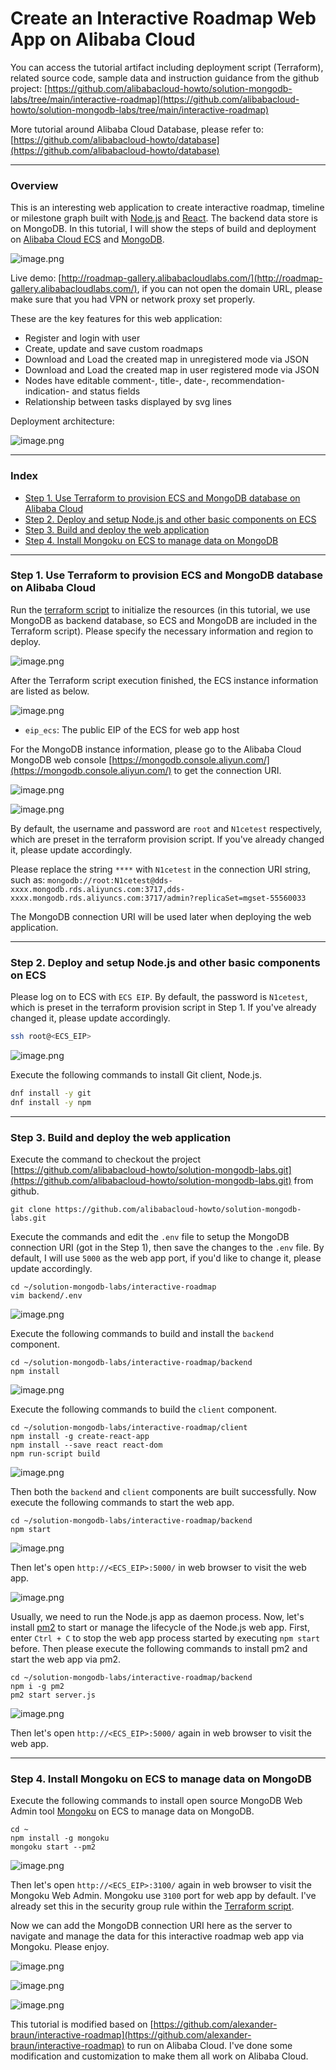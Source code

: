 # Create an Interactive Roadmap Web App on Alibaba Cloud

You can access the tutorial artifact including deployment script (Terraform), related source code, sample data and instruction guidance from the github project:
[https://github.com/alibabacloud-howto/solution-mongodb-labs/tree/main/interactive-roadmap](https://github.com/alibabacloud-howto/solution-mongodb-labs/tree/main/interactive-roadmap)

More tutorial around Alibaba Cloud Database, please refer to:
[https://github.com/alibabacloud-howto/database](https://github.com/alibabacloud-howto/database)

---
### Overview

This is an interesting web application to create interactive roadmap, timeline or milestone graph built with [Node.js](https://nodejs.org/) and [React](https://reactjs.org/). The backend data store is on MongoDB. In this tutorial, I will show the steps of build and deployment on [Alibaba Cloud ECS](https://www.alibabacloud.com/product/ecs) and [MongoDB](https://www.alibabacloud.com/product/apsaradb-for-mongodb).

![image.png](https://github.com/alibabacloud-howto/solution-mongodb-labs/raw/main/interactive-roadmap/images/app_screenshot.png)

Live demo: [http://roadmap-gallery.alibabacloudlabs.com/](http://roadmap-gallery.alibabacloudlabs.com/), if you can not open the domain URL, please make sure that you had VPN or network proxy set properly.

These are the key features for this web application:
- Register and login with user
- Create, update and save custom roadmaps
- Download and Load the created map in unregistered mode via JSON
- Download and Load the created map in user registered mode via JSON
- Nodes have editable comment-, title-, date-, recommendation-indication- and status fields
- Relationship between tasks displayed by svg lines

Deployment architecture:

![image.png](https://github.com/alibabacloud-howto/solution-mongodb-labs/raw/main/interactive-roadmap/images/archi.png)

---
### Index

- [Step 1. Use Terraform to provision ECS and MongoDB database on Alibaba Cloud](https://github.com/alibabacloud-howto/solution-mongodb-labs/tree/main/interactive-roadmap#step-1-use-terraform-to-provision-ecs-and-mongodb-database-on-alibaba-cloud)
- [Step 2. Deploy and setup Node.js and other basic components on ECS](https://github.com/alibabacloud-howto/solution-mongodb-labs/tree/main/interactive-roadmap#step-2-deploy-and-setup-nodejs-and-other-basic-components-on-ecs)
- [Step 3. Build and deploy the web application](https://github.com/alibabacloud-howto/solution-mongodb-labs/tree/main/interactive-roadmap#step-3-build-and-deploy-the-web-application)
- [Step 4. Install Mongoku on ECS to manage data on MongoDB](https://github.com/alibabacloud-howto/solution-mongodb-labs/tree/main/interactive-roadmap#step-4-install-mongoku-on-ecs-to-manage-data-on-mongodb)

---
### Step 1. Use Terraform to provision ECS and MongoDB database on Alibaba Cloud

Run the [terraform script](https://github.com/alibabacloud-howto/solution-mongodb-labs/blob/main/interactive-roadmap/deployment/terraform/main.tf) to initialize the resources (in this tutorial, we use MongoDB as backend database, so ECS and MongoDB are included in the Terraform script). Please specify the necessary information and region to deploy.

![image.png](https://github.com/alibabacloud-howto/opensource_with_apsaradb/raw/main/apache-airflow/images/tf-parms.png)

After the Terraform script execution finished, the ECS instance information are listed as below.

![image.png](https://github.com/alibabacloud-howto/solution-mongodb-labs/raw/main/interactive-roadmap/images/tf-done.png)

- ``eip_ecs``: The public EIP of the ECS for web app host

For the MongoDB instance information, please go to the Alibaba Cloud MongoDB web console [https://mongodb.console.aliyun.com/](https://mongodb.console.aliyun.com/) to get the connection URI.

![image.png](https://github.com/alibabacloud-howto/solution-mongodb-labs/raw/main/interactive-roadmap/images/mongodb-1.png)

![image.png](https://github.com/alibabacloud-howto/solution-mongodb-labs/raw/main/interactive-roadmap/images/mongodb-2.png)

By default, the username and password are ``root`` and ``N1cetest`` respectively, which are preset in the terraform provision script. If you've already changed it, please update accordingly.

Please replace the string ``****`` with ``N1cetest`` in the connection URI string, such as:
``mongodb://root:N1cetest@dds-xxxx.mongodb.rds.aliyuncs.com:3717,dds-xxxx.mongodb.rds.aliyuncs.com:3717/admin?replicaSet=mgset-55560033``

The MongoDB connection URI will be used later when deploying the web application.

---
### Step 2. Deploy and setup Node.js and other basic components on ECS

Please log on to ECS with ``ECS EIP``. By default, the password is ``N1cetest``, which is preset in the terraform provision script in Step 1. If you've already changed it, please update accordingly.

```bash
ssh root@<ECS_EIP>
```

![image.png](https://github.com/alibabacloud-howto/opensource_with_apsaradb/raw/main/apache-ofbiz/images/ecs-logon.png)

Execute the following commands to install Git client, Node.js.

```bash
dnf install -y git
dnf install -y npm
```

---
### Step 3. Build and deploy the web application

Execute the command to checkout the project [https://github.com/alibabacloud-howto/solution-mongodb-labs.git](https://github.com/alibabacloud-howto/solution-mongodb-labs.git) from github.

```
git clone https://github.com/alibabacloud-howto/solution-mongodb-labs.git
```

Execute the commands and edit the ``.env`` file to setup the MongoDB connection URI (got in the Step 1), then save the changes to the ``.env`` file. By default, I will use ``5000`` as the web app port, if you'd like to change it, please update accordingly.

```
cd ~/solution-mongodb-labs/interactive-roadmap
vim backend/.env
```

![image.png](https://github.com/alibabacloud-howto/solution-mongodb-labs/raw/main/interactive-roadmap/images/env.png)

Execute the following commands to build and install the ``backend`` component.

```
cd ~/solution-mongodb-labs/interactive-roadmap/backend
npm install
```

![image.png](https://github.com/alibabacloud-howto/solution-mongodb-labs/raw/main/interactive-roadmap/images/npm-backend-install.png)

Execute the following commands to build the ``client`` component.

```
cd ~/solution-mongodb-labs/interactive-roadmap/client
npm install -g create-react-app
npm install --save react react-dom
npm run-script build
```

![image.png](https://github.com/alibabacloud-howto/solution-mongodb-labs/raw/main/interactive-roadmap/images/npm-client-build.png)

Then both the ``backend`` and ``client`` components are built successfully. Now execute the following commands to start the web app.

```
cd ~/solution-mongodb-labs/interactive-roadmap/backend
npm start
```

![image.png](https://github.com/alibabacloud-howto/solution-mongodb-labs/raw/main/interactive-roadmap/images/npm-start.png)

Then let's open ``http://<ECS_EIP>:5000/`` in web browser to visit the web app.

![image.png](https://github.com/alibabacloud-howto/solution-mongodb-labs/raw/main/interactive-roadmap/images/web-app.png)

Usually, we need to run the Node.js app as daemon process. Now, let's install [pm2](https://pm2.io/) to start or manage the lifecycle of the Node.js web app.
First, enter ``Ctrl + C`` to stop the web app process started by executing ``npm start`` before. Then please execute the following commands to install pm2 and start the web app via pm2.

```
cd ~/solution-mongodb-labs/interactive-roadmap/backend
npm i -g pm2
pm2 start server.js
```

![image.png](https://github.com/alibabacloud-howto/solution-mongodb-labs/raw/main/interactive-roadmap/images/pm2-start.png)

Then let's open ``http://<ECS_EIP>:5000/`` again in web browser to visit the web app.

---
### Step 4. Install Mongoku on ECS to manage data on MongoDB

Execute the following commands to install open source MongoDB Web Admin tool [Mongoku](https://github.com/huggingface/Mongoku) on ECS to manage data on MongoDB.

```
cd ~
npm install -g mongoku
mongoku start --pm2
```

![image.png](https://github.com/alibabacloud-howto/solution-mongodb-labs/raw/main/interactive-roadmap/images/start-mongoku.png)

Then let's open ``http://<ECS_EIP>:3100/`` again in web browser to visit the Mongoku Web Admin. Mongoku use ``3100`` port for web app by default. I've already set this in the security group rule within the [Terraform script](https://github.com/alibabacloud-howto/solution-mongodb-labs/blob/main/interactive-roadmap/deployment/terraform/main.tf).

Now we can add the MongoDB connection URI here as the server to navigate and manage the data for this interactive roadmap web app via Mongoku. Please enjoy.

![image.png](https://github.com/alibabacloud-howto/solution-mongodb-labs/raw/main/interactive-roadmap/images/mongoku-1.png)

![image.png](https://github.com/alibabacloud-howto/solution-mongodb-labs/raw/main/interactive-roadmap/images/mongoku-2.png)

![image.png](https://github.com/alibabacloud-howto/solution-mongodb-labs/raw/main/interactive-roadmap/images/mongoku-3.png)


This tutorial is modified based on [https://github.com/alexander-braun/interactive-roadmap](https://github.com/alexander-braun/interactive-roadmap) to run on Alibaba Cloud. I've done some modification and customization to make them all work on Alibaba Cloud.